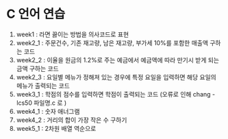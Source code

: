 # C 언어 연습

1. week1 : 라면 끓이는 방법을 의사코드로 표현
2. week2_1 : 주문건수, 기존 재고량, 남은 재고량, 부가세 10%를 포함한 매출액 구하는 코드
3. week2_2 : 이율을 원금의 1.2%로 주는 예금에서 예금액에 따라 만기시 받게 되는 금액 구하는 코드
4. week2_3 : 요일별 메뉴가 정해져 있는 경우에 특정 요일을 입력하면 해당 요일의 메뉴가 출력되는 코드 
5. week3_1 : 학점의 점수를 입력하면 학점이 출력되는 코드 (오류로 인해 chang -lcs50 파일명.c 로 )
6. week4_1 : 숫자 애너그램
7. week4_2 : 거리의 합이 가장 작은 수 구하기
8. week5_1 : 2차원 배열 역순으로 
